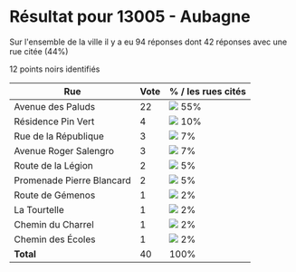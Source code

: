 # Résultat pour 13005 - Aubagne

Sur l'ensemble de la ville il y a eu 94 réponses dont 42 réponses avec une rue citée (44%)

12 points noirs identifiés

| Rue | Vote | % / les rues cités|
|-----|------|-------------------|
| Avenue des Paluds | 22 | <img src="../../img/bar_55.gif" />&nbsp;55%|
| Résidence Pin Vert | 4 | <img src="../../img/bar_10.gif" />&nbsp;10%|
| Rue de la République | 3 | <img src="../../img/bar_7.gif" />&nbsp;7%|
| Avenue Roger Salengro | 3 | <img src="../../img/bar_7.gif" />&nbsp;7%|
| Route de la Légion | 2 | <img src="../../img/bar_5.gif" />&nbsp;5%|
| Promenade Pierre Blancard | 2 | <img src="../../img/bar_5.gif" />&nbsp;5%|
| Route de Gémenos | 1 | <img src="../../img/bar_2.gif" />&nbsp;2%|
| La Tourtelle | 1 | <img src="../../img/bar_2.gif" />&nbsp;2%|
| Chemin du Charrel | 1 | <img src="../../img/bar_2.gif" />&nbsp;2%|
| Chemin des Écoles | 1 | <img src="../../img/bar_2.gif" />&nbsp;2%|
| **Total** | 40 | 100%|

